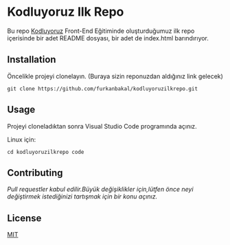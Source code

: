 # Kodluyoruz Ilk Repo

 Bu repo [Kodluyoruz](https://www.kodluyoruz.org/) Front-End Eğitiminde oluşturduğumuz ilk repo içerisinde bir adet README dosyası, bir adet de index.html barındırıyor.

## Installation

 Öncelikle projeyi clonelayın. (Buraya sizin reponuzdan aldığınız link gelecek)

```
git clone https://github.com/furkanbakal/kodluyoruzilkrepo.git
```
## Usage

Projeyi cloneladıktan sonra Visual Studio Code programında açınız.

Linux için:

```
cd kodluyoruzilkrepo code
```

## Contributing

*Pull requestler kabul edilir.Büyük değişiklikler için,lütfen önce neyi değiştirmek istediğinizi tartışmak için bir konu açınız.*

## License


[MIT](https://github.com/furkanbakal/kodluyoruzilkrepo/blob/main/LICENSE)

